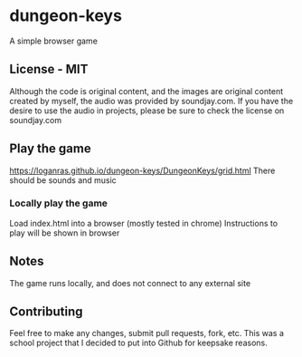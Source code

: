 # dungeon-keys
A simple browser game

## License - MIT
Although the code is original content, and the images are original content created by myself, the audio was provided by soundjay.com.  If you have the desire to use the audio in projects, please be sure to check the license on soundjay.com

## Play the game
https://loganras.github.io/dungeon-keys/DungeonKeys/grid.html
There should be sounds and music

### Locally play the game
Load index.html into a browser (mostly tested in chrome)
Instructions to play will be shown in browser

## Notes
The game runs locally, and does not connect to any external site

## Contributing
Feel free to make any changes, submit pull requests, fork, etc.  This was a school project that I decided to put into Github for keepsake reasons.
